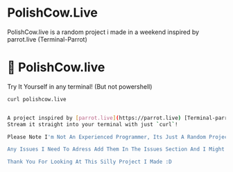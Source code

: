 # PolishCow.Live
PolishCow.live is a random project i made in a weekend inspired by parrot.live (Terminal-Parrot)
# 🐄 PolishCow.live

Try It Yourself in any terminal! (But not powershell)
```bash
curl polishcow.live


A project inspired by [parrot.live](https://parrot.live) [Terminal-parrot](https://github.com/jmhobbs/terminal-parrot) and  featuring the one and only **Polish Dancing Cow**.  
Stream it straight into your terminal with just `curl`!

Please Note I'm Not An Experienced Programmer, Its Just A Random Project That I (A 15 Year Old) Made In A Weeekend :D

Any Issues I Need To Adress Add Them In The Issues Section And I Might Look At It Within A Week Or Two ¯\_(ツ)_/¯

Thank You For Looking At This Silly Project I Made :D

